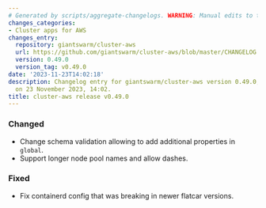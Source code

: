```yaml
---
# Generated by scripts/aggregate-changelogs. WARNING: Manual edits to this files will be overwritten.
changes_categories:
- Cluster apps for AWS
changes_entry:
  repository: giantswarm/cluster-aws
  url: https://github.com/giantswarm/cluster-aws/blob/master/CHANGELOG.md#0490---2023-11-23
  version: 0.49.0
  version_tag: v0.49.0
date: '2023-11-23T14:02:18'
description: Changelog entry for giantswarm/cluster-aws version 0.49.0, published
  on 23 November 2023, 14:02.
title: cluster-aws release v0.49.0
---
```


### Changed
- Change schema validation allowing to add additional properties in `global`.
- Support longer node pool names and allow dashes.
### Fixed
- Fix containerd config that was breaking in newer flatcar versions.
